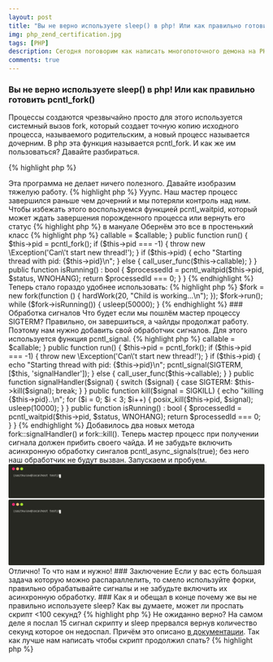 ```yaml
---
layout: post
title: "Вы не верно используете sleep() в php! Или как правильно готовить pcntl_fork()"
img: php_zend_certification.jpg
tags: [PHP]
description: Сегодня поговорим как написать многопоточного демона на PHP и не отстрелить себе ногу, а кто дочитает до конца узнает почему не верно использует sleep().
comments: true
---
```




### Вы не верно используете sleep() в php! Или как правильно готовить pcntl_fork()

Процессы создаются чрезвычайно просто для этого используется системный вызов fork, который создает точную копию исходного процесса, называемого родительским, а новый процесс называется дочерним.
В php эта функция называется pcntl_fork. И как же им пользоваться? Давайте разбираться.

{% highlight php %}
<?phpf

$pid = pcntl_fork();
if ($pid) {
    echo "Master process. Child pid is: {$pid}\n";
} else {
    echo "Child process. Pid {$pid}\n";
}
{% endhighlight %}

Функция pcntl_fork() в случае успеха возвращает pid дочерного процесса в родительском потоке, а в дочернем будет 0. В случае сбоя, в родительском процессе будет возвращено -1

<img src="  /assets/img/posts/sleep/pcntl_fork_demo1.svg?sanitize=true" alt="watcher screenshot" style="max-width:100%;">

Эта программа не делает ничего полезного. Давайте изобразим тяжелую работу.


{% highlight php %}
<?php

$pid = pcntl_fork();
if ($pid) {
    echo "Master process. Pid {$pid}\n";
    hardWork(2, "Master is working...\n");
} else {
    echo "Child process. Pid {$pid}\n";
    hardWork(5, "Child is working...\n");
}

function hardWork($timeToWork, $text)
{
    $time = time();
    while (time() - $time <= $timeToWork) {
        echo $text;
        usleep(500000);
    }
}
{% endhighlight %}


<img src="  /assets/img/posts/sleep/pcntl_fork_demo2.svg?sanitize=true" alt="watcher screenshot" style="max-width:100%;">

Ууупс. Наш мастер процесс завершился раньше чем дочерний и мы потеряли контроль над ним. Чтобы избежать этого воспользуемся функцией pcntl_waitpid, который может ждать завершения порожденного процесса или вернуть его статус 

{% highlight php %}
<?php

$pid = pcntl_fork();
if ($pid) {
    echo "Master process. Child pid {$pid}\n";
    while (true) {
        $pid = pcntl_waitpid($pid, $status, WNOHANG);
        if ($pid !== 0) {
             exit("Child done!\n");
        }
        usleep(50000);
    }
} else {
    echo "Child process. Pid {$pid}\n";
    hardWork(2, "Child is working...\n");
}
{% endhighlight %}

pcntl_waitpid приостанавливает выполнения мастера, пока дочерний процесс не завершится, но хотелось бы чтобы дочерний процесс сразу же вернул управление мастеру и он продолжил работать,
для этого третьм аргументом передадим WNOHANG. Второй параметр - $status, который передается по ссылке используется для получения дополнительной информации о статусе, подробнее в <a href="https://www.php.net/manual/ru/function.pcntl-waitpid.php">в мануале</a>


Обернём это все в простенький класс
{% highlight php %}
<?php

class fork
{
    protected $pid;
    protected $callable;

    public function __construct(callable $callable)
    {
        $this->callable = $callable;
    }

    public function run()
    {
        $this->pid = pcntl_fork();
        if ($this->pid  === -1) {
            throw new \Exception('Can\'t start new thread!');
        }
        if ($this->pid) {
            echo "Starting thread with pid: {$this->pid}\n";
        } else {
            call_user_func($this->callable);
        }
    }

    public function isRunning() : bool
    {
        $processedId = pcntl_waitpid($this->pid, $status, WNOHANG);

        return $processedId === 0;
    }

}
{% endhighlight %}

Теперь стало гораздо удобнее использовать:
{% highlight php %}
$fork = new fork(function () {
    hardWork(20, "Child is working...\n");
});

$fork->run();

while ($fork->isRunning()) {
    usleep(50000);
}
{% endhighlight %}


### Обработка сигналов

Что будет если мы пошлём мастер процессу SIGTERM?
Правильно, он завершиться, а чайлды продолжат работу. Поэтому нам нужно добавить свой обработчик сигналов.
Для этого используется функция pcntl_signal.

{% highlight php %}
<?php

pcntl_async_signals(true);

class fork
{
    protected $pid;
    protected $callable;

    public function __construct(callable $callable)
    {
        $this->callable = $callable;
    }

    public function run()
    {
        $this->pid = pcntl_fork();
        if ($this->pid  === -1) {
            throw new \Exception('Can\'t start new thread!');
        }
        if ($this->pid) {
            echo "Starting thread with pid: {$this->pid}\n";
            pcntl_signal(SIGTERM, [$this, 'signalHandler']);
        } else {
            call_user_func($this->callable);
        }
    }

    public function signalHandler($signal)
    {
        switch ($signal) {
            case SIGTERM:
                $this->kill($signal);
                break;
        }
    }
    public function kill($signal = SIGKILL)
    {
        echo "killing {$this->pid}..\n";
        for ($i = 0; $i < 3; $i++) {
            posix_kill($this->pid, $signal);
            usleep(10000);
        }
    }

    public function isRunning() : bool
    {
        $processedId = pcntl_waitpid($this->pid, $status, WNOHANG);

        return $processedId === 0;
    }

}
{% endhighlight %}

Добавилось два новых метода fork::signalHandler() и fork::kill(). Теперь мастер процесс при получении сигнала должен прибить своего чайда. И не забудьте включить асинхронную обработку сингалов pcntl_async_signals(true); без него наш обработчик не будут вызван.
Запускаем и пробуем.

<img src="  /assets/img/posts/sleep/pcntl_fork_demo3.svg?sanitize=true" alt="watcher screenshot" style="max-width:100%;">
<img src="  /assets/img/posts/sleep/pcntl_fork_demo4.svg?sanitize=true" alt="watcher screenshot" style="max-width:100%;">

Отлично! То что нам и нужно!

### Заключение
Если у вас есть большая задача которую можно распараллелить, то смело используйте форки, правильно обрабатывайте сигналы и не забудьте включить их асинхронную обработку.

### Как я и обещал в конце почему же вы не правильно используете sleep?

Как вы думаете, может ли проспать скрипт <100 секунд?
{% highlight php %}
<?php

pcntl_signal(15, function () {
    echo "Got signal 15 \n";
});

$startSleep = time();

sleep(100);

$slept = time() - $startSleep;
echo "Slept: {$slept} seconds!\n"; 
{% endhighlight %}


<img src="  /assets/img/posts/sleep/sleep_demo.svg?sanitize=true" alt="watcher screenshot" style="max-width:100%;">


Не ожиданно верно? На самом деле я послал 15 сигнал скрипту и sleep прервался вернув количество секунд которое он недоспал. Причём это описано <a href="https://www.php.net/manual/en/function.sleep.php#refsect1-function.sleep-returnvalues">в документации</a>.

Так как лучше нам написать чтобы скрипт продолжил спать?
 
{% highlight php %}
<?php

pcntl_signal(15, function () {
    echo "Got signal 15 \n";
});

$sleep = 100;
while ($sleep) {
    echo "Estimate sleep {$sleep} \n";
    $sleep = sleep($sleep);
}
{% endhighlight %}

<img src="  /assets/img/posts/sleep/sleep_demo_right.svg?sanitize=true" style="max-width:100%;">

